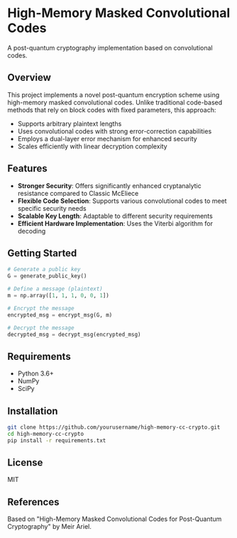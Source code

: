 # High-Memory Masked Convolutional Codes

A post-quantum cryptography implementation based on convolutional codes.

## Overview

This project implements a novel post-quantum encryption scheme using high-memory masked convolutional codes. Unlike traditional code-based methods that rely on block codes with fixed parameters, this approach:

- Supports arbitrary plaintext lengths
- Uses convolutional codes with strong error-correction capabilities
- Employs a dual-layer error mechanism for enhanced security
- Scales efficiently with linear decryption complexity

## Features

- **Stronger Security**: Offers significantly enhanced cryptanalytic resistance compared to Classic McEliece
- **Flexible Code Selection**: Supports various convolutional codes to meet specific security needs
- **Scalable Key Length**: Adaptable to different security requirements
- **Efficient Hardware Implementation**: Uses the Viterbi algorithm for decoding

## Getting Started

```python
# Generate a public key
G = generate_public_key()

# Define a message (plaintext)
m = np.array([1, 1, 1, 0, 0, 1])

# Encrypt the message
encrypted_msg = encrypt_msg(G, m)

# Decrypt the message
decrypted_msg = decrypt_msg(encrypted_msg)
```

## Requirements

- Python 3.6+
- NumPy
- SciPy

## Installation

```bash
git clone https://github.com/yourusername/high-memory-cc-crypto.git
cd high-memory-cc-crypto
pip install -r requirements.txt
```

## License

MIT

## References

Based on "High-Memory Masked Convolutional Codes for Post-Quantum Cryptography" by Meir Ariel.
